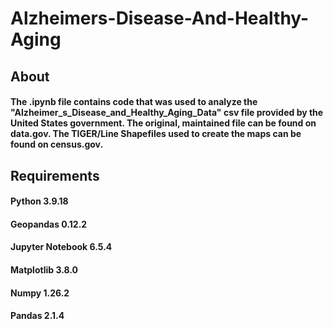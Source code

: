 # Alzheimers-Disease-And-Healthy-Aging
## About
#### The .ipynb file contains code that was used to analyze the "Alzheimer_s_Disease_and_Healthy_Aging_Data" csv file provided by the United States government. The original, maintained file can be found on data.gov. The TIGER/Line Shapefiles used to create the maps can be found on census.gov.
## Requirements
#### Python 3.9.18
#### Geopandas 0.12.2
#### Jupyter Notebook 6.5.4
#### Matplotlib 3.8.0
#### Numpy 1.26.2
#### Pandas 2.1.4
